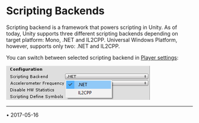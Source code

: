 # Scripting Backends

Scripting backend is a framework that powers scripting in Unity. As of today, Unity supports three different scripting backends depending on target platform: Mono, .NET and IL2CPP. Universal Windows Platform, however, supports only two: .NET and IL2CPP.

You can switch between selected scripting backend in [Player settings](class-PlayerSettingsWSA):

![](../uploads/Main/ScriptingBackendSelectionWinRT.png)

---
<span class="page-edit">• 2017-05-16  <!-- include IncludeTextAmendPageNoEdit --></span><br/>